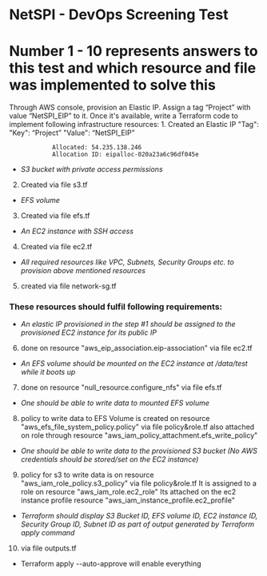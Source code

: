 # NetSPI - DevOps Screening Test

# Number 1 - 10 represents answers to this test and which resource and file was implemented to solve this

Through AWS console, provision an Elastic IP. Assign a tag “Project” with value “NetSPI_EIP” to it. Once it's available, write a Terraform code to implement following infrastructure resources:
1. 
                Created an Elastic IP
                "Tag": 
                    "Key": “Project”
                    "Value": “NetSPI_EIP” 

                Allocated: 54.235.138.246
                Allocation ID: eipalloc-020a23a6c96df045e

-   _S3 bucket with private access permissions_
2. Created via file s3.tf

-   _EFS volume_
3. Created via file efs.tf

-   _An EC2 instance with SSH access_
4. Created via file ec2.tf

-   _All required resources like VPC, Subnets, Security Groups etc. to provision above mentioned resources_
5. created via file network-sg.tf


### These resources should fulfil following requirements:
- _An elastic IP provisioned in the step #1 should be assigned to the provisioned EC2 instance for its public IP_
6. done on resource "aws_eip_association.eip-association" via file ec2.tf

- _An EFS volume should be mounted on the EC2 instance at /data/test while it boots up_
7. done on  resource "null_resource.configure_nfs" via file efs.tf


- _One should be able to write data to mounted EFS volume_
8. policy to write data  to EFS Volume is created on resource "aws_efs_file_system_policy.policy" via file policy&role.tf
   also attached on role through resource "aws_iam_policy_attachment.efs_write_policy"  

- _One should be able to write data to the provisioned S3 bucket (No AWS credentials should be stored/set on the EC2 instance)_
9. policy for s3 to write data is on resource "aws_iam_role_policy.s3_policy" via file policy&role.tf
   It is assigned to a role on resource "aws_iam_role.ec2_role"
   Its attached on the ec2 instance profile resource "aws_iam_instance_profile.ec2_profile"

- _Terraform should display S3 Bucket ID, EFS volume ID, EC2 instance ID, Security Group ID, Subnet ID as part of output generated by Terraform apply command_
10. via file outputs.tf


- Terraform apply --auto-approve 
will enable everything